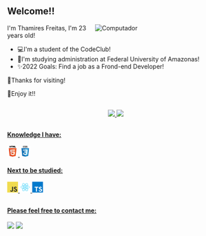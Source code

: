 ## Welcome!! 

 <img src="https://raw.githubusercontent.com/MicaelliMedeiros/micaellimedeiros/master/image/computer-illustration.png" min-width="300px" max-width="300px" width="300px" align="right" alt="Computador">
  
I'm Thamires Freitas, I'm 23 years old!
  
<ul>
  <li>💻I'm a student of the CodeClub!</li>
  <li>📖I'm studying administration at Federal University of Amazonas!</li>
  <li>✨2022 Goals: Find a job as a Frond-end Developer!</li>
</ul>

🙏Thanks for visiting!

🤗Enjoy it!!

##

<div align="center">
  <a href="https://github.com/bythami">
  <img height="160em" src="https://github-readme-stats.vercel.app/api?username=bythami&show_icons=true&theme=radical&include_all_commits=true&count_private=true"/>
  <img height="160em" src="https://github-readme-stats.vercel.app/api/top-langs/?username=bythami&layout=compact&langs_count=7&theme=radical"/>
</div>
  
  ##

  <h4> Knowledge I have: </h4>
  <code><img height="25" src="https://raw.githubusercontent.com/github/explore/80688e429a7d4ef2fca1e82350fe8e3517d3494d/topics/html/html.png" alt="HTML5"/></code>
  <code><img height="25" src="https://raw.githubusercontent.com/github/explore/80688e429a7d4ef2fca1e82350fe8e3517d3494d/topics/css/css.png" alt="CSS"/></code>  
<h4> Next to be studied: </h4>
   <code><img height="25" src="https://raw.githubusercontent.com/github/explore/80688e429a7d4ef2fca1e82350fe8e3517d3494d/topics/javascript/javascript.png" alt="Javascript"/></code>
  <code><img height="25" src="https://raw.githubusercontent.com/github/explore/80688e429a7d4ef2fca1e82350fe8e3517d3494d/topics/react/react.png" alt="React"/></code>
  <code><img height="25" src="https://raw.githubusercontent.com/github/explore/80688e429a7d4ef2fca1e82350fe8e3517d3494d/topics/typescript/typescript.png" alt="Typescript"/></code>

  ##
  
  <h4>Please feel free to contact me:</h4>
 <div>
    <a href="https://www.linkedin.com/in/thamires-freitas-561086213/" target="_blank"><img src="https://img.shields.io/badge/-LinkedIn-%230077B5?style=for-the-badge&logo=linkedin&logoColor=white" target="_blank"></a> 
   <a href="https://www.instagram.com/bythami/?hl=pt-br" target="_blank"><img src="https://img.shields.io/badge/-Instagram-%23E4405F?style=for-the-badge&logo=instagram&logoColor=white" target="_blank"></a>
  </div>
